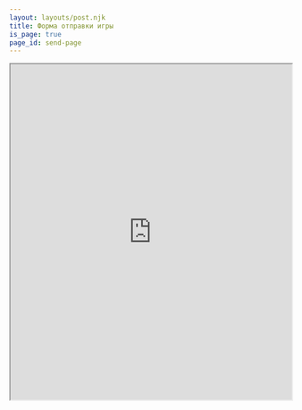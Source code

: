 ```yaml
---
layout: layouts/post.njk
title: Форма отправки игры
is_page: true
page_id: send-page
---
```

<iframe src="https://gd-twg20-app.blyat.science/client/#/send" style="
    width: 100%;
    height: 600px;
" title=""></iframe>
